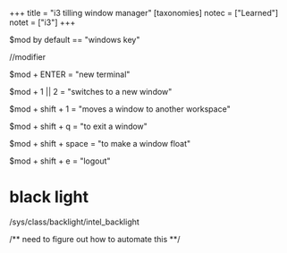 +++
title = "i3 tilling window manager"
[taxonomies]
notec = ["Learned"]
notet = ["i3"]
+++


$mod by default == "windows key"

//modifier


$mod + ENTER = "new terminal"






$mod + 1 || 2 = "switches to a new window"


$mod + shift + 1 = "moves a window to another workspace"


$mod + shift + q = "to exit a window"


$mod + shift + space = "to make a window float"


$mod + shift + e = "logout"


# black light

/sys/class/backlight/intel_backlight

/** 
need to figure out how to automate this
**/
